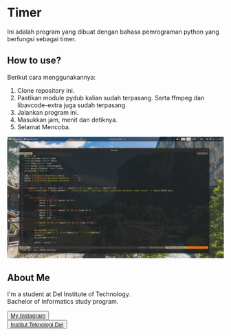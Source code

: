 # Timer

Ini adalah program yang dibuat dengan bahasa pemrograman python yang berfungsi sebagai timer. 

## How to use?

Berikut cara menggunakannya:
1. Clone repository ini.
2. Pastikan module pydub kalian sudah terpasang. Serta ffmpeg dan libavcode-extra juga sudah terpasang.
3. Jalankan program ini.
4. Masukkan jam, menit dan detiknya.
5. Selamat Mencoba.     

![screenshot](Screenshot%20from%202022-06-12%2015-55-47.png)

## <b>About Me</b>

I'm a student at Del Institute of Technology. <br>
Bachelor of Informatics study program. <br>


<button><a href="https://www.instagram.com/gabrielhtg77/">My Instagram</a></button>
<br>
<button><a href="https://www.del.ac.id/">Institut Teknologi Del</a></button>